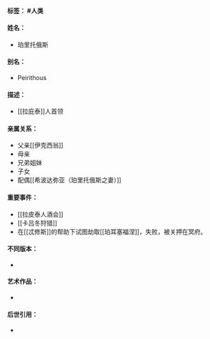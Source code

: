 #### 标签： #人类
#### 姓名：
- 珀里托俄斯
#### 别名：
- Peirithous
#### 描述：
- [[拉庇泰]]人首领
#### 亲属关系：
- 父亲[[伊克西翁]]
- 母亲
- 兄弟姐妹
- 子女
- 配偶[[希波达弥亚（珀里托俄斯之妻）]]
#### 重要事件：
- [[拉皮泰人酒会]]
- [[卡吕冬狩猎]]
- 在[[忒修斯]]的帮助下试图劫取[[珀耳塞福涅]]，失败，被关押在冥府。
#### 不同版本：
- 
#### 艺术作品：
- 
#### 后世引用：
- 